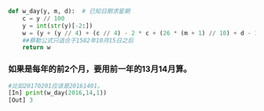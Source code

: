 
```python
def w_day(y, m, d):  # 已知日期求星期
    c = y // 100
    y = int(str(y)[-2:])
    w = (y + (y // 4) + (c // 4) - 2 * c + (26 * (m + 1) // 10) + d - 1) % 7
    ##蔡勒公式只适合于1582年10月15日之后
    return w
```
### 如果是每年的前2个月，要用前一年的13月14月算。
```python
#比如20170201应该是20161401。
[In] print(w_day(2016,14,1))
[Out] 3
```
